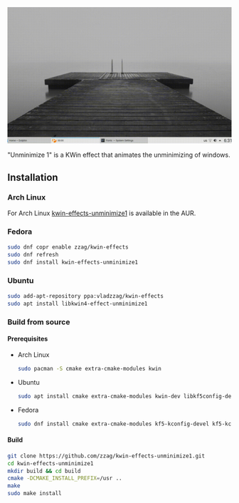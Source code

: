 ![Slow motion](demo/slow-motion.gif)

"Unminimize 1" is a KWin effect that animates the unminimizing of windows.

## Installation

### Arch Linux

For Arch Linux [kwin-effects-unminimize1](https://aur.archlinux.org/packages/kwin-effects-unminimize1/)
is available in the AUR.

### Fedora

```sh
sudo dnf copr enable zzag/kwin-effects
sudo dnf refresh
sudo dnf install kwin-effects-unminimize1
```

### Ubuntu

```sh
sudo add-apt-repository ppa:vladzzag/kwin-effects
sudo apt install libkwin4-effect-unminimize1
```

### Build from source

#### Prerequisites

* Arch Linux
  ```sh
  sudo pacman -S cmake extra-cmake-modules kwin
  ```
* Ubuntu
  ```sh
  sudo apt install cmake extra-cmake-modules kwin-dev libkf5config-dev libkf5coreaddons-dev libkf5windowsystem-dev qtbase5-dev
  ```
* Fedora
  ```sh
  sudo dnf install cmake extra-cmake-modules kf5-kconfig-devel kf5-kcoreaddons-devel kf5-kwindowsystem-devel kwin-devel qt5-qtbase-devel
  ```

#### Build

```sh
git clone https://github.com/zzag/kwin-effects-unminimize1.git
cd kwin-effects-unminimize1
mkdir build && cd build
cmake -DCMAKE_INSTALL_PREFIX=/usr ..
make
sudo make install
```
